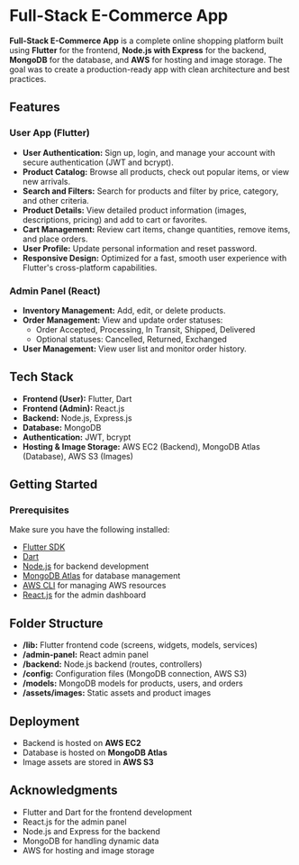 # Full-Stack E-Commerce App

**Full-Stack E-Commerce App** is a complete online shopping platform built using **Flutter** for the frontend, **Node.js with Express** for the backend, **MongoDB** for the database, and **AWS** for hosting and image storage. The goal was to create a production-ready app with clean architecture and best practices.

## Features

### User App (Flutter)
- **User Authentication:** Sign up, login, and manage your account with secure authentication (JWT and bcrypt).
- **Product Catalog:** Browse all products, check out popular items, or view new arrivals.
- **Search and Filters:** Search for products and filter by price, category, and other criteria.
- **Product Details:** View detailed product information (images, descriptions, pricing) and add to cart or favorites.
- **Cart Management:** Review cart items, change quantities, remove items, and place orders.
- **User Profile:** Update personal information and reset password.
- **Responsive Design:** Optimized for a fast, smooth user experience with Flutter's cross-platform capabilities.

### Admin Panel (React)
- **Inventory Management:** Add, edit, or delete products.
- **Order Management:** View and update order statuses:
  - Order Accepted, Processing, In Transit, Shipped, Delivered
  - Optional statuses: Cancelled, Returned, Exchanged
- **User Management:** View user list and monitor order history.

## Tech Stack

- **Frontend (User):** Flutter, Dart  
- **Frontend (Admin):** React.js  
- **Backend:** Node.js, Express.js  
- **Database:** MongoDB  
- **Authentication:** JWT, bcrypt  
- **Hosting & Image Storage:** AWS EC2 (Backend), MongoDB Atlas (Database), AWS S3 (Images)

## Getting Started

### Prerequisites

Make sure you have the following installed:

- [Flutter SDK](https://docs.flutter.dev/get-started/install)
- [Dart](https://dart.dev/get-dart)
- [Node.js](https://nodejs.org/en/) for backend development
- [MongoDB Atlas](https://www.mongodb.com/cloud/atlas) for database management
- [AWS CLI](https://aws.amazon.com/cli/) for managing AWS resources
- [React.js](https://reactjs.org/) for the admin dashboard

## Folder Structure

- **/lib:** Flutter frontend code (screens, widgets, models, services)
- **/admin-panel:** React admin panel
- **/backend:** Node.js backend (routes, controllers)
- **/config:** Configuration files (MongoDB connection, AWS S3)
- **/models:** MongoDB models for products, users, and orders
- **/assets/images:** Static assets and product images

## Deployment

- Backend is hosted on **AWS EC2**
- Database is hosted on **MongoDB Atlas**
- Image assets are stored in **AWS S3**

## Acknowledgments

- Flutter and Dart for the frontend development  
- React.js for the admin panel  
- Node.js and Express for the backend  
- MongoDB for handling dynamic data  
- AWS for hosting and image storage
